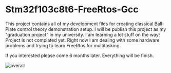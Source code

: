 # Stm32f103c8t6-FreeRtos-Gcc
This project contains all of my development files for creating classical Ball-Plate control theory demonstration setup. 
I will be publish this project as my "graduation project" in my university.
I am learning a lot stuff on the way! Project is not complated yet. Right now i am dealing with some hardware problems and trying to 
learn FreeRtos for multitasking.

If you interested please come 6 months later. Everything will be finish.

![overall](https://user-images.githubusercontent.com/38799399/50176585-dd611d00-0310-11e9-8c19-c8d5780a9c3b.jpeg)
